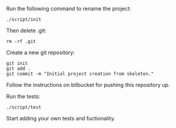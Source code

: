 Run the following command to rename the project:

    ./script/init

Then delete .git:

    rm -rf .git

Create a new git repository:

    git init
    git add .
    git commit -m "Initial project creation from skeleton."

Follow the instructions on bitbucket for pushing this repository up.

Run the tests:

    ./script/test

Start adding your own tests and fuctionality.
